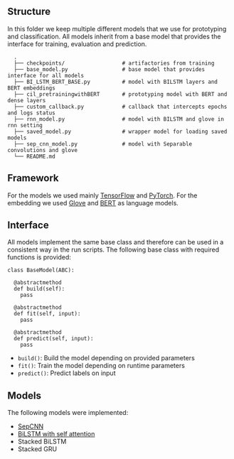 ## Structure

In this folder we keep multiple different models that we use for prototyping and classification. All models inherit from a base model that provides the interface for training, evaluation and prediction.

```
  .
  ├── checkpoints/                  # artifactories from training
  ├── base_model.py                 # base model that provides interface for all models
  ├── BI_LSTM_BERT_BASE.py          # model with BILSTM layers and BERT embeddings
  ├── cil_pretrainingwithBERT       # prototyping model with BERT and dense layers
  ├── custom_callback.py            # callback that intercepts epochs and logs status
  ├── rnn_model.py                  # model with BILSTM and glove in rnn setting
  ├── saved_model.py                # wrapper model for loading saved models
  ├── sep_cnn_model.py              # model with Separable convolutions and glove
  └── README.md
```

## Framework

For the models we used mainly [TensorFlow](https://www.tensorflow.org/api_docs/python/tf?version=nightly) and [PyTorch](https://pytorch.org/docs/stable/index.html). For the embedding we used [Glove](https://nlp.stanford.edu/projects/glove/) and [BERT](https://github.com/google-research/bert) as language models.

## Interface

All models implement the same base class and therefore can be used in a consistent way in the run scripts. The following base class with required functions is provided:

```
class BaseModel(ABC):

  @abstractmethod
  def build(self):
    pass

  @abstractmethod
  def fit(self, input):
    pass

  @abstractmethod
  def predict(self, input):
    pass
```

 - `build()`: Build the model depending on provided parameters
 - `fit()`: Train the model depending on runtime parameters
 - `predict()`: Predict labels on input

## Models

The following models were implemented:

 - [SepCNN](https://arxiv.org/abs/1610.02357) 
 - [BiLSTM with self attention](https://www.researchgate.net/publication/337748590_Self-Attention-Based_BiLSTM_Model_for_Short_Text_Fine-grained_Sentiment_Classification)
 - Stacked BiLSTM
 - Stacked GRU